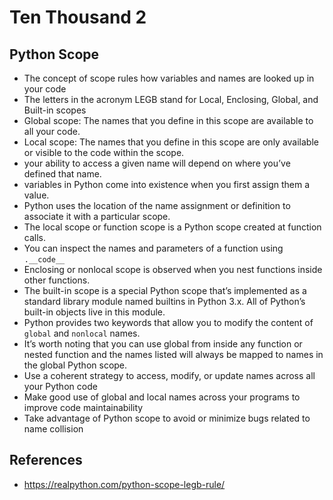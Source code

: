 # Ten Thousand 2

## Python Scope

- The concept of scope rules how variables and names are looked up in your code
- The letters in the acronym LEGB stand for Local, Enclosing, Global, and Built-in scopes
- Global scope: The names that you define in this scope are available to all your code.
- Local scope: The names that you define in this scope are only available or visible to the code within the scope.
- your ability to access a given name will depend on where you’ve defined that name.
- variables in Python come into existence when you first assign them a value.
- Python uses the location of the name assignment or definition to associate it with a particular scope.
- The local scope or function scope is a Python scope created at function calls.
- You can inspect the names and parameters of a function using `.__code__`
- Enclosing or nonlocal scope is observed when you nest functions inside other functions.
- The built-in scope is a special Python scope that’s implemented as a standard library module named builtins in Python 3.x. All of Python’s built-in objects live in this module.
- Python provides two keywords that allow you to modify the content of `global` and `nonlocal` names.
- It’s worth noting that you can use global from inside any function or nested function and the names listed will always be mapped to names in the global Python scope.
- Use a coherent strategy to access, modify, or update names across all your Python code
- Make good use of global and local names across your programs to improve code maintainability
- Take advantage of Python scope to avoid or minimize bugs related to name collision

## References 

- https://realpython.com/python-scope-legb-rule/ 
